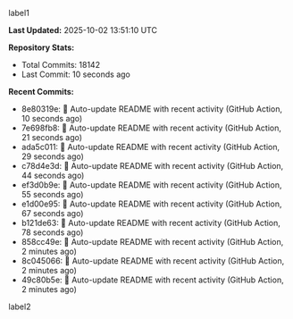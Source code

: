 
label1 
<!-- ACTIVITY_START -->
**Last Updated:** 2025-10-02 13:51:10 UTC

**Repository Stats:**
- Total Commits: 18142
- Last Commit: 10 seconds ago

**Recent Commits:**
- 8e80319e: 🤖 Auto-update README with recent activity (GitHub Action, 10 seconds ago)
- 7e698fb8: 🤖 Auto-update README with recent activity (GitHub Action, 21 seconds ago)
- ada5c011: 🤖 Auto-update README with recent activity (GitHub Action, 29 seconds ago)
- c78d4e3d: 🤖 Auto-update README with recent activity (GitHub Action, 44 seconds ago)
- ef3d0b9e: 🤖 Auto-update README with recent activity (GitHub Action, 55 seconds ago)
- e1d00e95: 🤖 Auto-update README with recent activity (GitHub Action, 67 seconds ago)
- b121de63: 🤖 Auto-update README with recent activity (GitHub Action, 78 seconds ago)
- 858cc49e: 🤖 Auto-update README with recent activity (GitHub Action, 2 minutes ago)
- 8c045066: 🤖 Auto-update README with recent activity (GitHub Action, 2 minutes ago)
- 49c80b5e: 🤖 Auto-update README with recent activity (GitHub Action, 2 minutes ago)
<!-- ACTIVITY_END -->

label2
